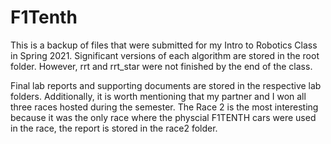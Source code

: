 # F1Tenth
This is a backup of files that were submitted for my Intro to Robotics Class in Spring 2021. Significant versions of each algorithm are stored in the root folder.  However, rrt and rrt_star were not finished by the end of the class.  

Final lab reports and supporting documents are stored in the respective lab folders.  Additionally, it is worth mentioning that my partner and I won all three races hosted during the semester.  The Race 2 is the most interesting because it was the only race where the physcial F1TENTH cars were used in the race, the report is stored in the race2 folder.  
